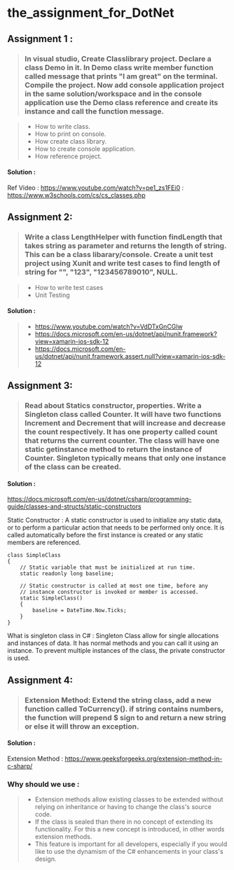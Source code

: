 # the_assignment_for_DotNet

## Assignment 1 :

> ### In visual studio, Create Classlibrary project. Declare a class Demo in it. In Demo class write member function called message that prints "I am great" on the terminal. Compile the project. Now add console application project in the same solution/workspace and in the console application use the Demo class reference and create its instance and call the function message.

 > - How to write class.
 > - How to print on console.
 > - How create class library.
 > - How to create console application.
 > - How reference project.

#### Solution : 
 Ref Video : https://www.youtube.com/watch?v=pe1_zs1FEi0
: https://www.w3schools.com/cs/cs_classes.php

## Assignment 2:

> ### Write a class LengthHelper with function findLength that takes string as parameter and returns the length of string. This can be a class libarary/console. Create a unit test project using Xunit and write test cases to find length of string for "", "123", "123456789010", NULL.

> -  How to write test cases
> - Unit Testing

#### Solution : 
> - https://www.youtube.com/watch?v=VdDTxGnCGlw
> - https://docs.microsoft.com/en-us/dotnet/api/nunit.framework?view=xamarin-ios-sdk-12
> - https://docs.microsoft.com/en-us/dotnet/api/nunit.framework.assert.null?view=xamarin-ios-sdk-12


## Assignment 3:

> ### Read about Statics constructor, properties. Write a Singleton class called Counter. It will have two functions Increment and Decrement that will increase and decrease the count respectively. It has one property called count that returns the current counter. The class will have one static getinstance method to return the instance of Counter. Singleton typically means that only one instance of the class can be created.

#### Solution : 
 https://docs.microsoft.com/en-us/dotnet/csharp/programming-guide/classes-and-structs/static-constructors

Static Constructor : A static constructor is used to initialize any static data, or to perform a particular action that needs to be performed only once. It is called automatically before the first instance is created or any static members are referenced.

```
class SimpleClass
{
    // Static variable that must be initialized at run time.
    static readonly long baseline;

    // Static constructor is called at most one time, before any
    // instance constructor is invoked or member is accessed.
    static SimpleClass()
    {
        baseline = DateTime.Now.Ticks;
    }
}
```
What is singleton class in C# : 
Singleton Class allow for single allocations and instances of data. It has normal methods and you can call it using an instance. To prevent multiple instances of the class, the private constructor is used.

## Assignment 4:
> ### Extension Method: Extend the string class, add a new function called ToCurrency(). if string contains numbers, the function will prepend $ sign to and return a new string or else it will throw an exception.

#### Solution : 
Extension Method : https://www.geeksforgeeks.org/extension-method-in-c-sharp/
### Why should we use : 
> - Extension methods allow existing classes to be extended without relying on inheritance or having to change the class's source code.
> - If the class is sealed than there in no concept of extending its functionality. For this a new concept is introduced, in other words extension methods.
>- This feature is important for all developers, especially if you would like to use the dynamism of the C# enhancements in your class's design.


